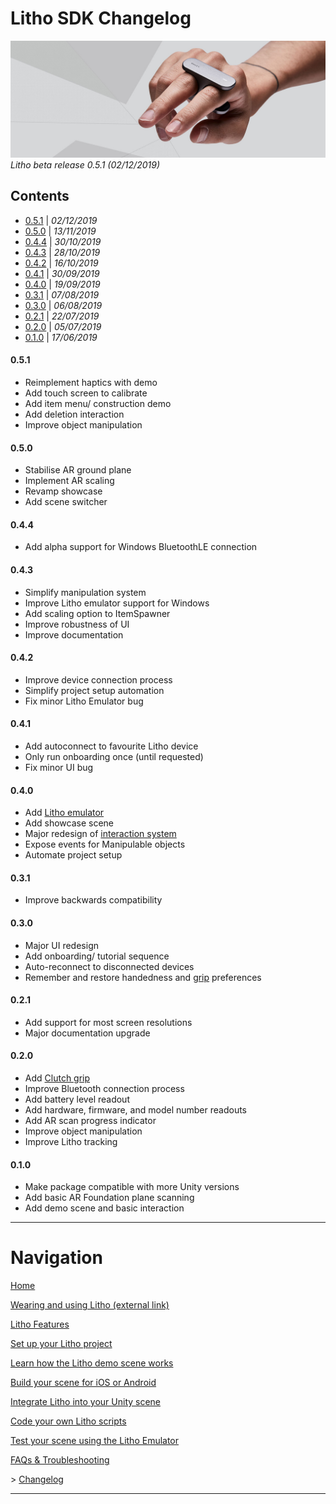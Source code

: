 # Litho SDK Changelog

[![Banner image](Images/banner.jpg)](#)
_Litho beta release 0.5.1 (02/12/2019)_

## Contents

* [0.5.1](#051) | *02/12/2019*
* [0.5.0](#050) | *13/11/2019*
* [0.4.4](#044) | *30/10/2019*
* [0.4.3](#043) | *28/10/2019*
* [0.4.2](#042) | *16/10/2019*
* [0.4.1](#041) | *30/09/2019*
* [0.4.0](#040) | *19/09/2019*
* [0.3.1](#031) | *07/08/2019*
* [0.3.0](#030) | *06/08/2019*
* [0.2.1](#021) | *22/07/2019*
* [0.2.0](#020) | *05/07/2019*
* [0.1.0](#010) | *17/06/2019*

#### 0.5.1

* Reimplement haptics with demo
* Add touch screen to calibrate
* Add item menu/ construction demo
* Add deletion interaction
* Improve object manipulation

#### 0.5.0

* Stabilise AR ground plane
* Implement AR scaling
* Revamp showcase
* Add scene switcher

#### 0.4.4

* Add alpha support for Windows BluetoothLE connection

#### 0.4.3

* Simplify manipulation system
* Improve Litho emulator support for Windows
* Add scaling option to ItemSpawner
* Improve robustness of UI
* Improve documentation

#### 0.4.2

* Improve device connection process
* Simplify project setup automation
* Fix minor Litho Emulator bug

#### 0.4.1

* Add autoconnect to favourite Litho device
* Only run onboarding once (until requested)
* Fix minor UI bug

#### 0.4.0

* Add [Litho emulator](Features/LithoEmulator.md)
* Add showcase scene
* Major redesign of [interaction system](Manual/UnityScripting.md#basic-interaction-components)
* Expose events for Manipulable objects
* Automate project setup

#### 0.3.1

* Improve backwards compatibility

#### 0.3.0

* Major UI redesign
* Add onboarding/ tutorial sequence
* Auto-reconnect to disconnected devices
* Remember and restore handedness and [grip](Manual/UsingLitho.md#clutch-grip) preferences

#### 0.2.1

* Add support for most screen resolutions
* Major documentation upgrade

#### 0.2.0

* Add [Clutch grip](Manual/UsingLitho.md#clutch-grip)
* Improve Bluetooth connection process
* Add battery level readout
* Add hardware, firmware, and model number readouts
* Add AR scan progress indicator
* Improve object manipulation
* Improve Litho tracking

#### 0.1.0

* Make package compatible with more Unity versions
* Add basic AR Foundation plane scanning
* Add demo scene and basic interaction

---

# Navigation

[Home](README.md)

[Wearing and using Litho (external link)](https://www.litho.cc/pages/using-litho)

[Litho Features](Features/README.md)

[Set up your Litho project](Manual/ProjectSetup.md)

[Learn how the Litho demo scene works](Manual/DemoScene.md)

[Build your scene for iOS or Android](Manual/BuildInstructions.md)

[Integrate Litho into your Unity scene](Manual/UnityIntegration.md)

[Code your own Litho scripts](Manual/UnityScripting.md)

[Test your scene using the Litho Emulator](Features/LithoEmulator.md)

[FAQs & Troubleshooting](FAQ.md)

\> [Changelog](Changelog.md)

---
